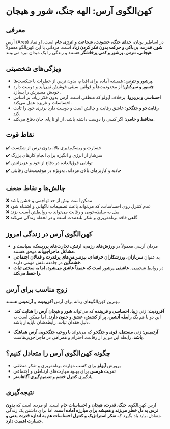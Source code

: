 # کهن‌الگوی آرس: الهه جنگ، شور و هیجان

## معرفی

آرس (Ares) در اساطیر یونان، **خدای جنگ، خشونت، شجاعت و انرژی خام** است. او نماد **شور، قدرت، بی‌باکی و حرکت بدون فکر کردن زیاد** است. مردانی با این کهن‌الگو معمولاً **هیجانی، نترس، پرشور و کمی پرخاشگر** هستند و زندگی را یک میدان نبرد می‌بینند.

## ویژگی‌های شخصیتی

- **پرشور و نترس**: همیشه آماده برای اقدام، بدون ترس از خطرات یا شکست‌ها.
- **جسور و سرکش**: از محدودیت‌ها و قوانین سنتی خوشش نمی‌آید و دوست دارد خودش مسیرش را بسازد.
- **احساسی و بی‌پروا**: برخلاف آپولو که منطقی است، آرس بدون فکر زیاد، بر اساس احساسات و غریزه عمل می‌کند.
- **رقابت‌جو و جنگجو**: عاشق رقابت و چالش است و دوست دارد برتری خود را ثابت کند.
- **محافظ و حامی**: اگر کسی را دوست داشته باشد، از او تا پای جان دفاع می‌کند.

## نقاط قوت

✔️ جسارت و ریسک‌پذیری بالا، بدون ترس از شکست  
✔️ سرشار از انرژی و انگیزه برای انجام کارهای بزرگ  
✔️ توانایی فوق‌العاده در دفاع از خود و عزیزانش  
✔️ جاذبه و کاریزمای بالای مردانه، به‌ویژه در موقعیت‌های رقابتی

## چالش‌ها و نقاط ضعف

❌ ممکن است بیش از حد تهاجمی و خشن باشد  
❌ عدم کنترل روی احساسات، که می‌تواند باعث تصمیمات ناگهانی و اشتباه شود  
❌ میل به سلطه‌جویی و رقابت می‌تواند به روابطش آسیب بزند  
❌ گاهی فاقد برنامه‌ریزی و تفکر بلندمدت است و در لحظه زندگی می‌کند

## کهن‌الگوی آرس در زندگی امروز

- مردان آرسی معمولاً در **ورزش‌های رزمی، ارتش، تجارت‌های پرریسک، سیاست و مشاغل ماجراجویانه** موفق هستند.
- به عنوان **سربازان، ورزشکاران حرفه‌ای، بیزنس‌من‌های پرقدرت و فعالان اجتماعی خشمگین** در جامعه نقش مهمی دارند.
- در روابط شخصی، **عاشقی پرشور است که عمیقاً عاشق می‌شود، اما به سختی ثبات را حفظ می‌کند**.

## زوج مناسب برای آرس

بهترین کهن‌الگوهای زنانه برای آرس **آفرودیت** و **آرتمیس** هستند.

- **آفرودیت**: زنی **زیبا، احساسی و فریبنده** که می‌تواند **شور و هیجان آرس را هدایت کند**. این دو با هم **یک رابطه آتشین، پر از کشش، عشق و جنون دارند**. اما ممکن است به دلیل فقدان ثبات، رابطه‌شان ناپایدار باشد.

- **آرتمیس**: زنی **مستقل، قوی و جنگجو** که می‌تواند **با روحیه جنگجویی آرس هماهنگ باشد**. رابطه این دو پر از رقابت، احترام و همراهی در ماجراجویی‌هاست.

## چگونه کهن‌الگوی آرس را متعادل کنیم؟

- پرورش **آپولو** برای کسب مهارت برنامه‌ریزی و تفکر منطقی
- تقویت **هرمس** برای بهبود مهارت‌های ارتباطی و اجتماعی
- یادگیری **کنترل خشم و تصمیم‌گیری آگاهانه‌تر**

## نتیجه‌گیری

آرس کهن‌الگوی **جنگ، قدرت، هیجان و احساسات خام** است. او مردی است که **بدون ترس به دل خطر می‌زند و همیشه برای مبارزه آماده است**. اما برای داشتن یک زندگی متعادل، باید یاد بگیرد که **تفکر استراتژیک و کنترل احساسات هم به اندازه قدرت بدنی و جسارت اهمیت دارد**.
